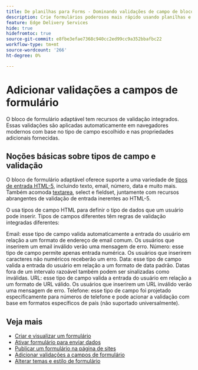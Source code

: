 ```yaml
---
title: De planilhas para Forms - Dominando validações de campo de bloco do formulário adaptável
description: Crie formulários poderosos mais rápido usando planilhas e campos de bloco de formulário adaptável! Este guia ajuda a criar validações personalizadas para campos de Bloqueio de EDS Forms.
feature: Edge Delivery Services
hide: true
hidefromtoc: true
source-git-commit: e8fbe3efae7368c940cc2ed99cc9a352bbafbc22
workflow-type: tm+mt
source-wordcount: '266'
ht-degree: 0%

---
```



# Adicionar validações a campos de formulário

O bloco de formulário adaptável tem recursos de validação integrados. Essas validações são aplicadas automaticamente em navegadores modernos com base no tipo de campo escolhido e nas propriedades adicionais fornecidas.

## Noções básicas sobre tipos de campo e validação

O bloco de formulário adaptável oferece suporte a uma variedade de [tipos de entrada HTML-5](https://developer.mozilla.org/en-US/docs/Web/HTML/Element/input#input_types), incluindo texto, email, número, data e muito mais. Também acomoda [textarea](https://developer.mozilla.org/en-US/docs/Web/HTML/Element/textarea), select e fieldset, juntamente com recursos abrangentes de validação de entrada inerentes ao HTML-5.

O usa tipos de campo HTML para definir o tipo de dados que um usuário pode inserir. Tipos de campos diferentes têm regras de validação integradas diferentes:

Email: esse tipo de campo valida automaticamente a entrada do usuário em relação a um formato de endereço de email comum. Os usuários que inserirem um email inválido verão uma mensagem de erro.
Número: esse tipo de campo permite apenas entrada numérica. Os usuários que inserirem caracteres não numéricos receberão um erro.
Data: esse tipo de campo valida a entrada do usuário em relação a um formato de data padrão. Datas fora de um intervalo razoável também podem ser sinalizadas como inválidas.
URL: esse tipo de campo valida a entrada do usuário em relação a um formato de URL válido. Os usuários que inserirem um URL inválido verão uma mensagem de erro.
Telefone: esse tipo de campo foi projetado especificamente para números de telefone e pode acionar a validação com base em formatos específicos de país (não suportado universalmente).


## Veja mais

* [Criar e visualizar um formulário](/help/edge/docs/forms/create-forms.md)
* [Ativar formulário para enviar dados](/help/edge/docs/forms/submit-forms.md)
* [Publicar um formulário na página de sites](/help/edge/docs/forms/publish-eds-forms.md)
* [Adicionar validações a campos de formulário](/help/edge/docs/forms/validate-forms.md)
* [Alterar temas e estilo de formulário](/help/edge/docs/forms/style-theme-forms.md)